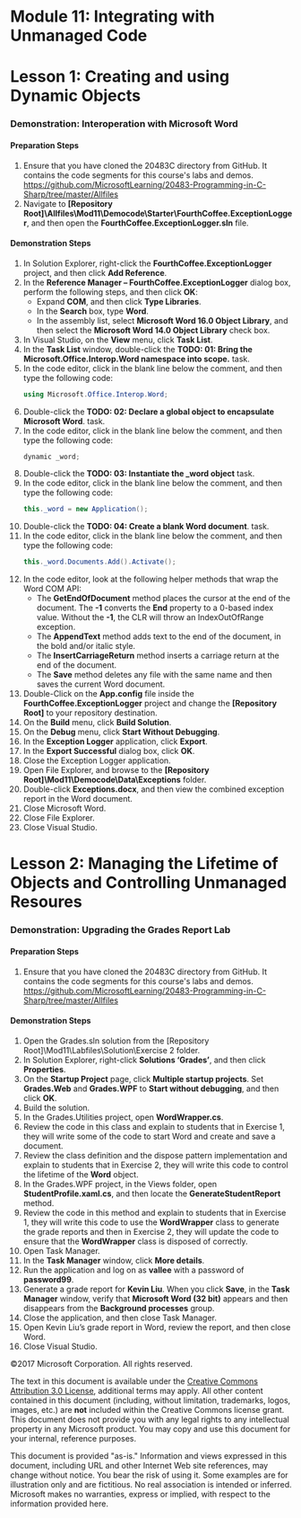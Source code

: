
# Module 11:   Integrating with Unmanaged Code

# Lesson 1:  Creating and using Dynamic Objects

### Demonstration: Interoperation with Microsoft Word

#### Preparation Steps

1. Ensure that you have cloned the 20483C directory from GitHub. It contains the code segments for this course's labs and demos. https://github.com/MicrosoftLearning/20483-Programming-in-C-Sharp/tree/master/Allfiles
2. Navigate to **[Repository Root]\Allfiles\Mod11\Democode\Starter\FourthCoffee.ExceptionLogger**, and then open the **FourthCoffee.ExceptionLogger.sln** file.


#### Demonstration Steps

1.	In Solution Explorer, right-click the **FourthCoffee.ExceptionLogger** project, and then click **Add Reference**.
2.	In the **Reference Manager – FourthCoffee.ExceptionLogger** dialog box, perform the following steps, and then click **OK**:
    -	Expand **COM**, and then click **Type Libraries**.
    -	In the **Search** box, type **Word**.
    -	In the assembly list, select **Microsoft Word 16.0 Object Library**, and then select the **Microsoft Word 14.0 Object Library** check box.
3.	In Visual Studio, on the **View** menu, click **Task List**.
4.	In the **Task List** window, double-click the **TODO: 01: Bring the Microsoft.Office.Interop.Word namespace into scope.** task.
5.	In the code editor, click in the blank line below the comment, and then type the following code:
    ```cs
    using Microsoft.Office.Interop.Word;
    ```
6.	Double-click the **TODO: 02: Declare a global object to encapsulate Microsoft Word**. task.
7.	In the code editor, click in the blank line below the comment, and then type the following code:
    ```cs
    dynamic _word;
    ```
8.	Double-click the **TODO: 03: Instantiate the _word object** task.
9.	In the code editor, click in the blank line below the comment, and then type the following code:
    ```cs
    this._word = new Application();
    ```
10.	Double-click the **TODO: 04: Create a blank Word document**. task.
11.	In the code editor, click in the blank line below the comment, and then type the following code:
    ```cs
    this._word.Documents.Add().Activate();
    ```
12.	In the code editor, look at the following helper methods that wrap the Word COM API:
    -	The **GetEndOfDocument** method places the cursor at the end of the document. The **-1** converts the **End** property to a 0-based index value. Without the **-1**, the CLR will throw an IndexOutOfRange exception. 
    -	The **AppendText** method adds text to the end of the document, in the bold and/or italic style.
    -	The **InsertCarriageReturn** method inserts a carriage return at the end of the document.
    -	The **Save** method deletes any file with the same name and then saves the current Word document.
13. Double-Click on the **App.config** file inside the **FourthCoffee.ExceptionLogger** project and change the **[Repository Root]** to your repository destination.
14.	On the **Build** menu, click **Build Solution**.
15.	On the **Debug** menu, click **Start Without Debugging**.
16.	In the **Exception Logger** application, click **Export**.
17.	In the **Export Successful** dialog box, click **OK**.
18.	Close the Exception Logger application.
19.	Open File Explorer, and browse to the **[Repository Root]\Mod11\Democode\Data\Exceptions** folder.
20.	Double-click **Exceptions.docx**, and then view the combined exception report in the Word document.
21.	Close Microsoft Word.
22.	Close File Explorer.
23.	Close Visual Studio.


# Lesson 2:  Managing the Lifetime of Objects and Controlling Unmanaged Resoures

### Demonstration: Upgrading the Grades Report Lab

#### Preparation Steps

1. Ensure that you have cloned the 20483C directory from GitHub. It contains the code segments for this course's labs and demos. https://github.com/MicrosoftLearning/20483-Programming-in-C-Sharp/tree/master/Allfiles
    
#### Demonstration Steps

1.  Open the Grades.sln solution from the
    [Repository Root]\\Mod11\\Labfiles\\Solution\\Exercise 2 folder.
2.  In Solution Explorer, right-click **Solutions ‘Grades’**, and then click
    **Properties**.
3.  On the **Startup Project** page, click **Multiple startup projects**. Set
    **Grades.Web** and **Grades.WPF** to **Start without debugging**, and then
    click **OK**.
4.  Build the solution.
5.  In the Grades.Utilities project, open **WordWrapper.cs**.
6.  Review the code in this class and explain to students that in Exercise 1,
    they will write some of the code to start Word and create and save a
    document.
7.  Review the class definition and the dispose pattern implementation and
    explain to students that in Exercise 2, they will write this code to control
    the lifetime of the **Word** object.
8.  In the Grades.WPF project, in the Views folder, open
    **StudentProfile.xaml.cs**, and then locate the **GenerateStudentReport**
    method.
9.  Review the code in this method and explain to students that in Exercise 1,
    they will write this code to use the **WordWrapper** class to generate the
    grade reports and then in Exercise 2, they will update the code to ensure
    that the **WordWrapper** class is disposed of correctly.
10. Open Task Manager.
11. In the **Task Manager** window, click **More details**.
12. Run the application and log on as **vallee** with a password of
    **password99**.
13. Generate a grade report for **Kevin Liu**. When you click **Save**, in the
    **Task Manager** window, verify that **Microsoft Word (32 bit)** appears and
    then disappears from the **Background processes** group.
14. Close the application, and then close Task Manager.
15. Open Kevin Liu’s grade report in Word, review the report, and then close
    Word.
16. Close Visual Studio.



©2017 Microsoft Corporation. All rights reserved.

The text in this document is available under the  [Creative Commons Attribution 3.0 License](https://creativecommons.org/licenses/by/3.0/legalcode), additional terms may apply. All other content contained in this document (including, without limitation, trademarks, logos, images, etc.) are  **not**  included within the Creative Commons license grant. This document does not provide you with any legal rights to any intellectual property in any Microsoft product. You may copy and use this document for your internal, reference purposes.

This document is provided &quot;as-is.&quot; Information and views expressed in this document, including URL and other Internet Web site references, may change without notice. You bear the risk of using it. Some examples are for illustration only and are fictitious. No real association is intended or inferred. Microsoft makes no warranties, express or implied, with respect to the information provided here.
